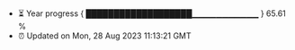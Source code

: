 - ⏳ Year progress { ███████████████████▁▁▁▁▁▁▁▁▁▁▁ } 65.61 %
- ⏰ Updated on Mon, 28 Aug 2023 11:13:21 GMT

